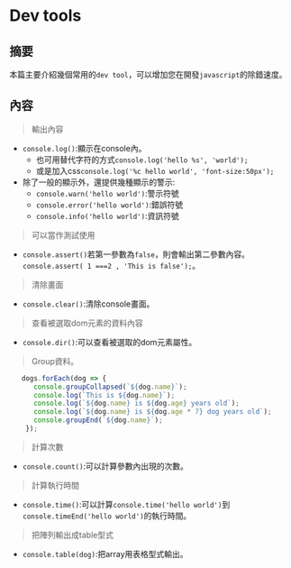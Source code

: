 # Dev tools 

## 摘要

本篇主要介紹幾個常用的`dev tool`，可以增加您在開發`javascript`的除錯速度。

## 內容

> 輸出內容

- `console.log()`:顯示在console內。
  - 也可用替代字符的方式`console.log('hello %s', 'world');`
  - 或是加入css`console.log('%c hello world', 'font-size:50px');`
- 除了一般的顯示外，還提供幾種顯示的警示:
  - `console.warn('hello world')`:警示符號
  - `console.error('hello world')`:錯誤符號
  - `console.info('hello world')`:資訊符號

> 可以當作測試使用

- `console.assert()`若第一參數為`false`，則會輸出第二參數內容。`console.assert( 1 ===2 , 'This is false');`。

> 清除畫面

- `console.clear()`:清除console畫面。

> 查看被選取dom元素的資料內容

- `console.dir()`:可以查看被選取的dom元素屬性。

> Group資料。

```javascript
   dogs.forEach(dog => {
      console.groupCollapsed(`${dog.name}`);
      console.log(`This is ${dog.name}`);
      console.log(`${dog.name} is ${dog.age} years old`);
      console.log(`${dog.name} is ${dog.age * 7} dog years old`);
      console.groupEnd(`${dog.name}`);
    });
```

> 計算次數

- `console.count()`:可以計算參數內出現的次數。

> 計算執行時間

- `console.time()`:可以計算`console.time('hello world')`到`console.timeEnd('hello world')`的執行時間。

> 把陣列輸出成table型式

- `console.table(dog)`:把array用表格型式輸出。
